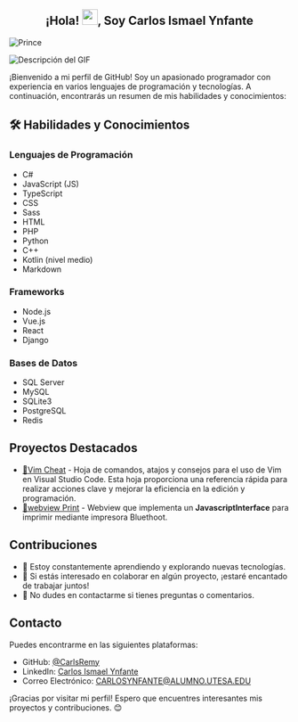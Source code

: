 <h2 align="center">¡Hola! <img src="https://media.giphy.com/media/hvRJCLFzcasrR4ia7z/giphy.gif" width="28">, Soy Carlos Ismael Ynfante</h2>

<p align="left"> <img src="https://komarev.com/ghpvc/?username=CarlsRemy" alt="Prince" /> </p>

![Descripción del GIF](https://media.giphy.com/media/qgQUggAC3Pfv687qPC/giphy.gif)

¡Bienvenido a mi perfil de GitHub! Soy un apasionado programador con experiencia en varios lenguajes de programación y tecnologías. A continuación, encontrarás un resumen de mis habilidades y conocimientos:

## 🛠️ Habilidades y Conocimientos

### Lenguajes de Programación

- C#
- JavaScript (JS)
- TypeScript
- CSS 
- Sass
- HTML
- PHP
- Python
- C++
- Kotlin (nivel medio)
- Markdown 

### Frameworks
- Node.js
- Vue.js
- React
- Django

### Bases de Datos  
- SQL Server
- MySQL
- SQLite3
- PostgreSQL
- Redis

## Proyectos Destacados

- [📃Vim Cheat](https://github.com/CarlsRemy/VimVsCode-Cheats) - Hoja de comandos, atajos y consejos para el uso de Vim en Visual Studio Code. Esta hoja proporciona una referencia rápida para realizar acciones clave y mejorar la eficiencia en la edición y programación.
- [📱webview Print](https://github.com/CarlsRemy/PrintApp) - Webview que implementa un **JavascriptInterface** para imprimir mediante impresora Bluethoot.

## Contribuciones

- 🌱 Estoy constantemente aprendiendo y explorando nuevas tecnologías.
- 👯 Si estás interesado en colaborar en algún proyecto, ¡estaré encantado de trabajar juntos!
- 💬 No dudes en contactarme si tienes preguntas o comentarios.

## Contacto

Puedes encontrarme en las siguientes plataformas:

- GitHub: [@CarlsRemy](https://github.com/CarlsRemy)
- LinkedIn: [Carlos Ismael Ynfante](https://www.linkedin.com/in/carlos-ismael-ynfante/)
- Correo Electrónico: CARLOSYNFANTE@ALUMNO.UTESA.EDU

¡Gracias por visitar mi perfil! Espero que encuentres interesantes mis proyectos y contribuciones. 😊